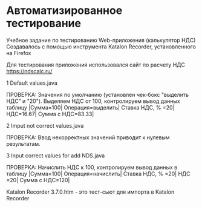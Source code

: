 # Автоматизированное тестирование
Учебное задание по тестированию Web-приложения (калькулятор НДС)
Создавалось с помощью инструмента Katalon Recorder, установленного на Firefox

Для тестирования приложения использовался сайт по расчету НДС https://ndscalc.ru/

1 Default values.java

ПРОВЕРКА: Значения по умолчанию (установлен чек-бокс "выделить НДС" и  "20"). 
Выделяем НДС от 100, контролируем вывод данных таблицу
|Сумма=100| Операция=выделить|	Ставка НДС, %	=20| НДС=16.67| Сумма c НДС=83.33|

2 Imput not correct values.java

ПРОВЕРКА: Ввод некорректных значений приводит к нулевым результатам.

3 Input correct values for add NDS.java

ПРОВЕРКА: Начислить НДС к 100, контролируем вывод данных в таблицу
|Сумма=100| Операция=начислить| Ставка НДС, %	 =20|	НДС =20| Сумма c НДС=120|

Katalon Recorder 3.7.0.htm - это тест-сьют для импорта в  Katalon Recorder
